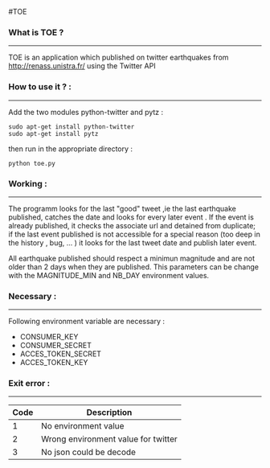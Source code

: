 #TOE



### What is TOE ?

*****************


TOE is an application which published on twitter earthquakes from 
http://renass.unistra.fr/ using the Twitter API



### How to use it ?  :

**********************


Add the two modules python-twitter and pytz :

```
sudo apt-get install python-twitter 
sudo apt-get install pytz
```

then run in the appropriate directory :

```
python toe.py 
```


### Working :

*************


The programm looks for the last "good" tweet ,ie the last earthquake published, 
catches the date and looks for every later event .
If the event is already published, it checks the associate url and 
detained from duplicate; 
if the last event published is not accessible 
for a special reason (too deep in the history , bug, ... )
it looks for the last tweet date and publish later event.

All earthquake published should respect a minimun magnitude and are not older 
than 2 days when they are published. This parameters can be change with 
the MAGNITUDE_MIN and NB_DAY environment values.


### Necessary  :

****************


Following environment variable are necessary :					
* CONSUMER_KEY
* CONSUMER_SECRET
* ACCES_TOKEN_SECRET
* ACCES_TOKEN_KEY


### Exit error :
 
****************		 
 

|	Code    |   		  Description			   |
|-----------|--------------------------------------|
|	  1     |  No environment value                |
|	  2     |  Wrong environment value for twitter | 
|	  3     |  No json could be decode             |







